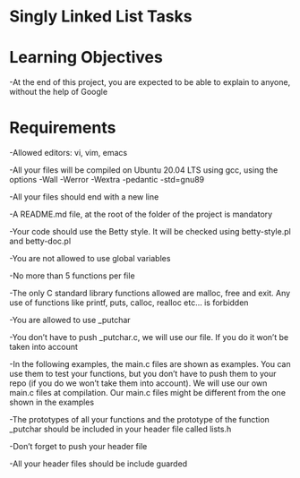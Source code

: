 # Singly Linked List Tasks

# Learning Objectives
-At the end of this project, you are expected to be able to explain to anyone, without the help of Google

# Requirements

-Allowed editors: vi, vim, emacs

-All your files will be compiled on Ubuntu 20.04 LTS using gcc, using the options -Wall -Werror -Wextra -pedantic -std=gnu89

-All your files should end with a new line

-A README.md file, at the root of the folder of the project is mandatory

-Your code should use the Betty style. It will be checked using betty-style.pl and betty-doc.pl

-You are not allowed to use global variables

-No more than 5 functions per file

-The only C standard library functions allowed are malloc, free and exit. Any use of functions like printf, puts, calloc, realloc etc… is forbidden

-You are allowed to use _putchar

-You don’t have to push _putchar.c, we will use our file. If you do it won’t be taken into account

-In the following examples, the main.c files are shown as examples. You can use them to test your functions, but you don’t have to push them to your repo (if you do we won’t take them into account). We will use our own main.c files at compilation. Our main.c files might be different from the one shown in the examples

-The prototypes of all your functions and the prototype of the function _putchar should be included in your header file called lists.h

-Don’t forget to push your header file

-All your header files should be include guarded

